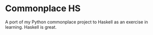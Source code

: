 Commonplace HS
==============

A port of my Python commonplace project to Haskell as an exercise in learning.
Haskell is great.
